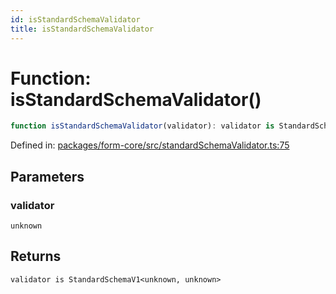 ```yaml
---
id: isStandardSchemaValidator
title: isStandardSchemaValidator
---
```


# Function: isStandardSchemaValidator()

```ts
function isStandardSchemaValidator(validator): validator is StandardSchemaV1<unknown, unknown>
```

Defined in: [packages/form-core/src/standardSchemaValidator.ts:75](https://github.com/TanStack/form/blob/main/packages/form-core/src/standardSchemaValidator.ts#L75)

## Parameters

### validator

`unknown`

## Returns

`validator is StandardSchemaV1<unknown, unknown>`
